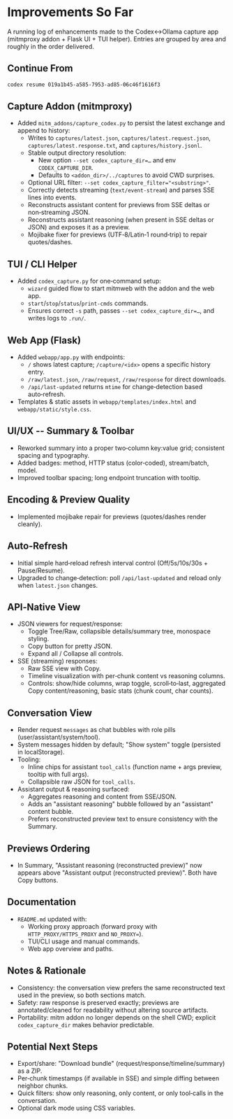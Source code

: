 # Improvements So Far

A running log of enhancements made to the Codex↔Ollama capture app
(mitmproxy addon + Flask UI + TUI helper). Entries are grouped by area
and roughly in the order delivered.

## Continue From

```bash
codex resume 019a1b45-a585-7953-ad85-06c46f1616f3
```

## Capture Addon (mitmproxy)

-   Added `mitm_addons/capture_codex.py` to persist
    the latest exchange and append to history:
    -   Writes to `captures/latest.json`,
        `captures/latest.request.json`, `captures/latest.response.txt`,
        and `captures/history.jsonl`.
    -   Stable output directory resolution:
        -   New option `--set codex_capture_dir=…` and env
            `CODEX_CAPTURE_DIR`.
        -   Defaults to `<addon_dir>/../captures` to avoid CWD
            surprises.
    -   Optional URL filter: `--set codex_capture_filter="<substring>"`.
    -   Correctly detects streaming (`text/event-stream`) and parses SSE
        lines into events.
    -   Reconstructs assistant content for previews from SSE deltas or
        non‑streaming JSON.
    -   Reconstructs assistant reasoning (when present in SSE deltas or
        JSON) and exposes it as a preview.
    -   Mojibake fixer for previews (UTF‑8/Latin‑1 round‑trip) to repair
        quotes/dashes.

## TUI / CLI Helper

-   Added `codex_capture.py` for one‑command setup:
    -   `wizard` guided flow to start mitmweb with the addon and the web
        app.
    -   `start`/`stop`/`status`/`print-cmds` commands.
    -   Ensures correct `-s` path, passes `--set codex_capture_dir=…`,
        and writes logs to `.run/`.

## Web App (Flask)

-   Added `webapp/app.py` with endpoints:
    -   `/` shows latest capture; `/capture/<idx>` opens a specific
        history entry.
    -   `/raw/latest.json`, `/raw/request`, `/raw/response` for direct
        downloads.
    -   `/api/last-updated` returns `mtime` for change‑detection based
        auto‑refresh.
-   Templates & static assets in
    `webapp/templates/index.html` and
    `webapp/static/style.css`.

## UI/UX -- Summary & Toolbar

-   Reworked summary into a proper two‑column key:value grid; consistent
    spacing and typography.
-   Added badges: method, HTTP status (color‑coded), stream/batch,
    model.
-   Improved toolbar spacing; long endpoint truncation with tooltip.

## Encoding & Preview Quality

-   Implemented mojibake repair for previews (quotes/dashes render
    cleanly).

## Auto‑Refresh

-   Initial simple hard‑reload refresh interval control
    (Off/5s/10s/30s + Pause/Resume).
-   Upgraded to change‑detection: poll `/api/last-updated` and reload
    only when `latest.json` changes.

## API‑Native View

-   JSON viewers for request/response:
    -   Toggle Tree/Raw, collapsible details/summary tree, monospace
        styling.
    -   Copy button for pretty JSON.
    -   Expand all / Collapse all controls.
-   SSE (streaming) responses:
    -   Raw SSE view with Copy.
    -   Timeline visualization with per‑chunk content vs reasoning
        columns.
    -   Controls: show/hide columns, wrap toggle, scroll‑to‑last,
        aggregated Copy content/reasoning, basic stats (chunk count,
        char counts).

## Conversation View

-   Render request `messages` as chat bubbles with role pills
    (user/assistant/system/tool).
-   System messages hidden by default; "Show system" toggle (persisted
    in localStorage).
-   Tooling:
    -   Inline chips for assistant `tool_calls` (function name + args
        preview, tooltip with full args).
    -   Collapsible raw JSON for `tool_calls`.
-   Assistant output & reasoning surfaced:
    -   Aggregates reasoning and content from SSE/JSON.
    -   Adds an "assistant reasoning" bubble followed by an "assistant"
        content bubble.
    -   Prefers reconstructed preview text to ensure consistency with
        the Summary.

## Previews Ordering

-   In Summary, "Assistant reasoning (reconstructed preview)" now
    appears above "Assistant output (reconstructed preview)". Both have
    Copy buttons.

## Documentation

-   `README.md` updated with:
    -   Working proxy approach (forward proxy with
        `HTTP_PROXY/HTTPS_PROXY` and `NO_PROXY=`).
    -   TUI/CLI usage and manual commands.
    -   Web app overview and paths.

## Notes & Rationale

-   Consistency: the conversation view prefers the same reconstructed
    text used in the preview, so both sections match.
-   Safety: raw response is preserved exactly; previews are
    annotated/cleaned for readability without altering source artifacts.
-   Portability: mitm addon no longer depends on the shell CWD; explicit
    `codex_capture_dir` makes behavior predictable.

## Potential Next Steps

-   Export/share: "Download bundle" (request/response/timeline/summary)
    as a ZIP.
-   Per‑chunk timestamps (if available in SSE) and simple diffing
    between neighbor chunks.
-   Quick filters: show only reasoning, only content, or only tool‑calls
    in the conversation.
-   Optional dark mode using CSS variables.
